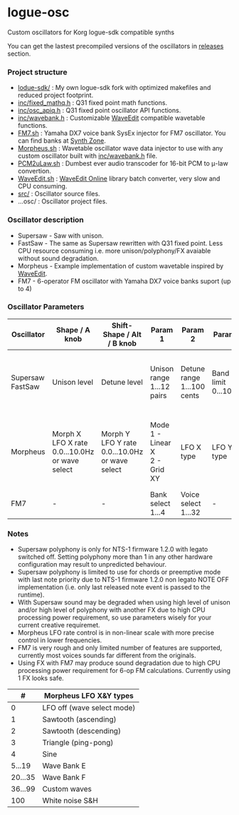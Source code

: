 # logue-osc
Custom oscillators for Korg logue-sdk compatible synths

You can get the lastest precompiled versions of the oscillators in [releases](../../releases/) section.

### Project structure

* [lodue-sdk/](logue-sdk/) : My own logue-sdk fork with optimized makefiles and reduced project footprint.
* [inc/fixed_mathq.h](inc/fixed_mathq.h) : Q31 fixed point math functions.
* [inc/osc_apiq.h](inc/osc_apiq.h) : Q31 fixed point oscillator API functions.
* [inc/wavebank.h](inc/wavebank.h) : Customizable [WaveEdit](https://synthtech.com/waveedit) compatible wavetable functions.
* [FM7.sh](FM7.sh) : Yamaha DX7 voice bank SysEx injector for FM7 oscillator. You can find banks at [Synth Zone](http://www.synthzone.com/yamaha.htm).
* [Morpheus.sh](Morpheus.sh) : Wavetable oscillator wave data injector to use with any custom oscillator built with [inc/wavebank.h](inc/wavebank.h) file.
* [PCM2uLaw.sh](PCM2uLaw.sh) : Dumbest ever audio transcoder for 16-bit PCM to μ-law convertion.
* [WaveEdit.sh](WaveEdit.sh) : [WaveEdit Online](https://waveeditonline.com/) library batch converter, very slow and CPU consuming.
* [src/](src/) : Oscillator source files.
* ...osc/ : Oscillator project files.

### Oscillator description
* Supersaw - Saw with unison.
* FastSaw - The same as Supersaw rewritten with Q31 fixed point. Less CPU resource consuming i.e. more unison/polyphony/FX avaiable without sound degradation.
* Morpheus - Example implementation of custom wavetable inspired by [WaveEdit](https://synthtech.com/waveedit).
* FM7 - 6-operator FM oscillator with Yamaha DX7 voice banks suport (up to 4)

### Oscillator Parameters
|Oscillator|Shape / A knob|Shift-Shape / Alt / B knob|Param 1|Param 2|Param 3|Param 4|Param 5|Param 6|
|-|-|-|-|-|-|-|-|-|
|Supersaw<br>FastSaw|Unison level|Detune level|Unison range 1...12 pairs|Detune range 1...100 cents|Band limit 0...100%|Attenuate 0...30dB|Route LFO<br>1 - Shape / Unison<br>2 - Shift-Shape / Detune<br>3 - both|Polyphony 1...12 voices|
|Morpheus|Morph X<br>LFO X rate 0.0...10.0Hz<br>or wave select|Morph Y<br>LFO Y rate 0.0...10.0Hz<br>or wave select|Mode<br>1 - Linear X<br>2 - Grid XY|LFO X type|LFO Y type|LFO trigger<br>0 - none<br>1 - LFO X<br>2 - LFO Y<br>3 - both|Morph Interpolate<br>0 - off<br>1 - on|-|
|FM7|-|-|Bank select 1...4|Voice select 1...32|-|-|-|-|

### Notes
* Supersaw polyphony is only for NTS-1 firmware 1.2.0 with legato switched off. Setting polyphony more than 1 in any other hardware configuration may result to unpredicted behaviour.
* Supersaw polyphony is limited to use for chords or preemptive mode with last note priority due to NTS-1 firmware 1.2.0 non legato NOTE OFF implementation (i.e. only last released note event is passed to the runtime).
* With Supersaw sound may be degraded when using high level of unison and/or high level of polyphony with another FX due to high CPU processing power requirement, so use parameters wisely for your current creative requiremet.
* Morpheus LFO rate control is in non-linear scale with more precise control in lower frequencies.
* FM7 is very rough and only limited number of features are supported, currently most voices sounds far different from the originals.
* Using FX with FM7 may produce sound degradation due to high CPU processing power requirement for 6-op FM calculations. Currently using 1 FX looks safe.

|#|Morpheus LFO X&Y types|
|-|-|
|0|LFO off (wave select mode)|
|1|Sawtooth (ascending)|
|2|Sawtooth (descending)|
|3|Triangle (ping-pong)|
|4|Sine|
|5...19|Wave Bank E|
|20...35|Wave Bank F|
|36...99|Custom waves|
|100|White noise S&H|
